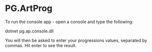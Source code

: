 # PG.ArtProg


To run the console app - open a console and type the following:

dotnet pg.ap.console.dll

You will then be asked to enter your progressions values, separated by commas.  Hit enter to see the result.